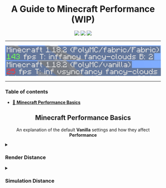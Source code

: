 <!-- i didnt know you could make terrible readme file code, but apparently it is possible -->
<h1 align="center">A Guide to Minecraft Performance (WIP)</h1>
<div align="center">
    <img src="https://img.shields.io/github/last-commit/asptu/minecraft-performance-guide?style=for-the-badge">
    <img src="https://img.shields.io/github/commit-activity/w/asptu/minecraft-performance-guide?color=red&style=for-the-badge">
    <img src="https://img.shields.io/badge/FPS-999%2B-yellow?style=for-the-badge">
  </div>
  
---
<p align="center">
  <img src="./contents/mainpage.png">
</p>

---
<!-- When you switch from all html to md 🤯-->
### Table of contents
- [📄 **Minecraft Performance Basics**](#Basics) <!-- Remember to write about small adjustments like render distance, particles etc.-->

<h2 align="center"><b>Minecraft Performance Basics</b></h2> <a name="Basics">

  <p style="text-align:center;">An explanation of the default <b>Vanilla</b> settings and how they affect <b>Performance</b></p>


<details>
<summary> 
<h3>Render Distance</h3> 
</summary>
Render distance controls how much of the world is visible in chunks.

The lower your chunks are the higher your FPS and vice versa.
<br></br>
<img src='https://i.imgur.com/Qshx4wO.gif'>
</details>
<details>

<summary> 
<h3>Simulation Distance</h3> 
</summary>
Render distance controls how much of the world is visible in chunks
<br></br>
<img src="">
</details>


<a name="Fabric-Optifine">
    
<a name="Fabric-Mods">
    
<a name="Performance">
    
<a name="Utility">
    
<a name="3rdparty">
    
<a name="Diff-Launchers">
    
<a name="Visual-Enhancements">
    
<a name="Other">


<!-- this is purely for planning purposes because i cant seem to make up my mind on how i want this to look

 Minecraft Performance Guide
table of contents
Configuring Default Settings
Minecraft Modding
Which Client is the best?
Which launcher is the best

i still dont like this

why cant i make a decision
  


Configuring your settings

Modifying your game

Modifying your launcher


-->
